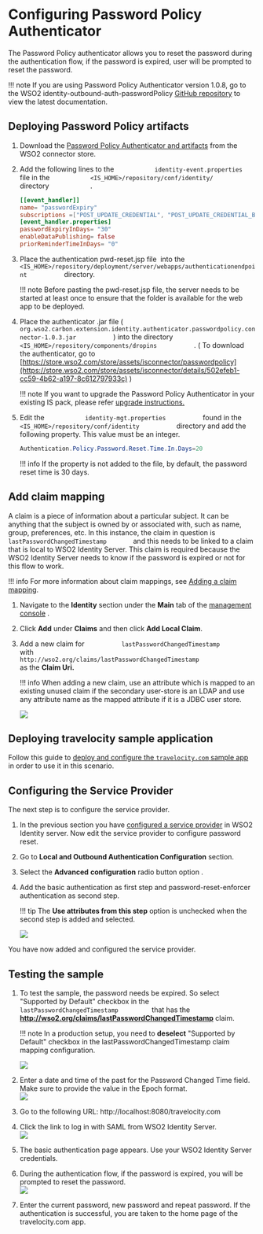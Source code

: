 # Configuring Password Policy Authenticator

The Password Policy authenticator allows you to reset the password
during the authentication flow, if the password is expired, user will be
prompted to reset the password.

!!! note
    If you are using Password Policy Authenticator version 1.0.8, go to
    the WSO2 identity-outbound-auth-passwordPolicy [GitHub
    repository](https://github.com/wso2-extensions/identity-outbound-auth-passwordPolicy/tree/v1.0.8/docs)
    to view the latest documentation.


## Deploying Password Policy artifacts

1.  Download the [Password Policy Authenticator and
    artifacts](https://store.wso2.com/store/assets/isconnector/details/502efeb1-cc59-4b62-a197-8c612797933c)
    from the WSO2 connector store.

2.  Add the following lines to the
    `            identity-event.properties           ` file in the
    `            <IS_HOME>/repository/conf/identity/           `
    directory `            .           `

    ```toml
    [[event_handler]]
    name= "passwordExpiry"
    subscriptions =["POST_UPDATE_CREDENTIAL", "POST_UPDATE_CREDENTIAL_BY_ADMIN", "POST_ADD_USER"]
    [event_handler.properties]
    passwordExpiryInDays= "30"
    enableDataPublishing= false
    priorReminderTimeInDays= "0"
    ```

3.  Place the authentication pwd-reset.jsp file  into the
    `            <IS_HOME>/repository/deployment/server/webapps/authenticationendpoint           `
    directory.

    !!! note
        Before pasting the pwd-reset.jsp file, the server needs to be
        started at least once to ensure that the folder is available for the
        web app to be deployed.
    

4.  Place the authenticator .jar file (
    `            org.wso2.carbon.extension.identity.authenticator.passwordpolicy.connector-1.0.3.jar           `
    ) into the directory
    `            <IS_HOME>/repository/components/dropins           ` . (
    To download the authenticator, go to
    [https://store.wso2.com/store/assets/isconnector/passwordpolicy](https://store.wso2.com/store/assets/isconnector/details/502efeb1-cc59-4b62-a197-8c612797933c)
    )

    !!! note
        If you want to upgrade the Password Policy Authenticator in your
        existing IS pack, please refer [upgrade
        instructions.](../../develop/upgrading-an-authenticator)
    

5.  Edit the `            identity-mgt.properties           ` found in
    the `            <IS_HOME>/repository/conf/identity           `
    directory and add the following property. This value must be an
    integer.

    ``` java
    Authentication.Policy.Password.Reset.Time.In.Days=20
    ```

    !!! info 
        If the property is not added to the file, by default, the password
        reset time is 30 days.

## Add claim mapping

A claim is a piece of information about a particular subject. It can be
anything that the subject is owned by or associated with, such as name,
group, preferences, etc. In this instance, the claim in question is
`         lastPasswordChangedTimestamp        ` and this needs to be
linked to a claim that is local to WSO2 Identity Server. This claim is
required because the WSO2 Identity Server needs to know if the password
is expired or not for this flow to work.

!!! info 
	For more information about claim mappings, see [Adding a claim
	mapping](../../learn/adding-claim-mapping).

1.  Navigate to the **Identity** section under the **Main** tab of the
    [management
    console](../../setup/getting-started-with-the-management-console)
    .
2.  Click **Add** under **Claims** and then click **Add Local Claim**.
3.  Add a new claim for
    `           lastPasswordChangedTimestamp          ` with
    `                       http://wso2.org/claims/lastPasswordChangedTimestamp                     `
    as the **Claim Uri.**

	!!! info 
		When adding a new claim, use an attribute which is mapped to an
		existing unused claim if the secondary user-store is an LDAP and use
		any attribute name as the mapped attribute if it is a JDBC user
		store.

    ![](../assets/img/50511336/97551782.png)   

## Deploying travelocity sample application

Follow this guide to
[deploy and configure the `travelocity.com` sample app](../../learn/deploying-the-sample-app/#deploying-the-travelocity-webapp)
in order to use it in this scenario.

## Configuring the Service Provider

The next step is to configure the service provider.

1.  In the previous section you have
    [configured a service provider](../../learn/deploying-the-sample-app/#configuring-the-service-provider)
    in WSO2 Identity server. Now edit the service provider to configure
    password reset.

7.  Go to **Local and Outbound Authentication Configuration** section.

8.  Select the **Advanced** **configuration** radio button option .

9.  Add the basic authentication as first step and
    password-reset-enforcer authentication as second step.

    !!! tip
        The **Use attributes from this step** option is unchecked
        when the second step is added and selected.

    ![](../assets/img/50511336/50688128.png)

You have now added and configured the service provider.

## Testing the sample

1.  To test the sample, the password needs be expired. So select
    "Supported by Default" checkbox in the
    `           lastPasswordChangedTimestamp          ` that has the
    **http://wso2.org/claims/lastPasswordChangedTimestamp** claim.

    !!! note
        In a production setup, you need to **deselect** "Supported by
        Default" checkbox in the lastPasswordChangedTimestamp claim mapping
        configuration.
    

    ![](../assets/img/50511336/51252088.png)   

2.  Enter a date and time of the past for the Password Changed Time
    field. Make sure to provide the value in the Epoch format.  
    ![](../assets/img/50511336/51252089.png) 
3.  Go to the following URL: http://localhost:8080/travelocity.com
4.  Click the link to log in with SAML from WSO2 Identity Server.  
    ![](../assets/img/50511336/50688116.png)

5.  The basic authentication page appears. Use your WSO2 Identity Server
    credentials.

6.  During the authentication flow, if the password is expired, you will
    be prompted to reset the password.  
    ![](../assets/img/50511336/50688130.png) 
7.  Enter the current password, new password and repeat password. If the
    authentication is successful, you are taken to the home page of the
    travelocity.com app.